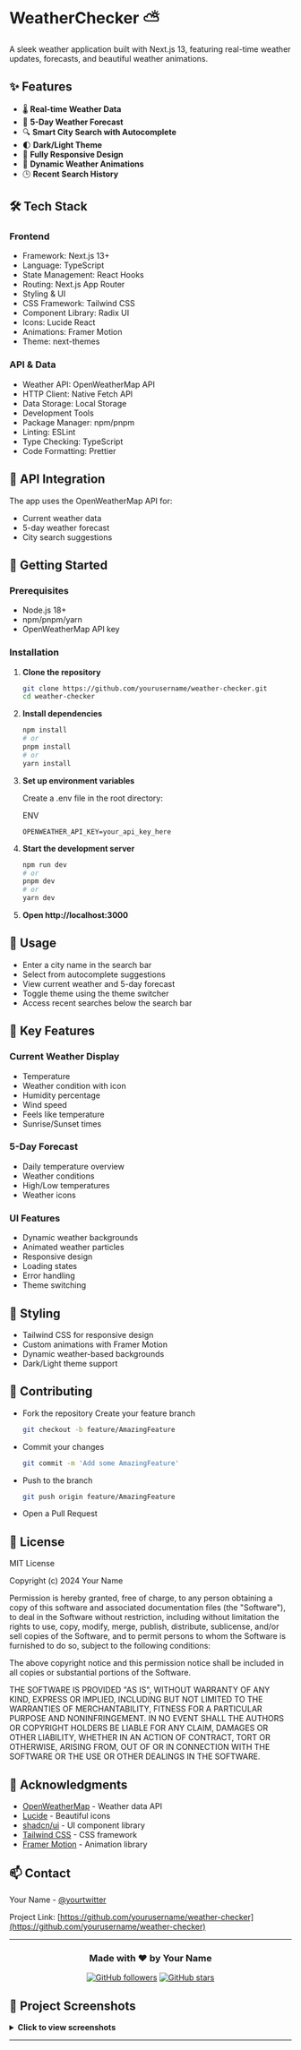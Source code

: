 # WeatherChecker ⛅
A sleek weather application built with Next.js 13, featuring real-time weather updates, forecasts, and beautiful weather animations.

## ✨ Features

- 🌡️ **Real-time Weather Data**
- 📅 **5-Day Weather Forecast**
- 🔍 **Smart City Search with Autocomplete**
- 🌓 **Dark/Light Theme**
- 📱 **Fully Responsive Design**
- 💫 **Dynamic Weather Animations**
- 🕒 **Recent Search History**

## 🛠️ Tech Stack
### Frontend
- Framework: Next.js 13+
- Language: TypeScript
- State Management: React Hooks
- Routing: Next.js App Router
- Styling & UI
- CSS Framework: Tailwind CSS
- Component Library: Radix UI
- Icons: Lucide React
- Animations: Framer Motion
- Theme: next-themes

### API & Data
- Weather API: OpenWeatherMap API
- HTTP Client: Native Fetch API
- Data Storage: Local Storage
- Development Tools
- Package Manager: npm/pnpm
- Linting: ESLint
- Type Checking: TypeScript
- Code Formatting: Prettier

## 🔧 API Integration
The app uses the OpenWeatherMap API for:
- Current weather data
- 5-day weather forecast
- City search suggestions

## 🚀 Getting Started
### Prerequisites

- Node.js 18+ 
- npm/pnpm/yarn
- OpenWeatherMap API key

### Installation

1. **Clone the repository**
   ```bash
   git clone https://github.com/yourusername/weather-checker.git
   cd weather-checker
   ```
2. **Install dependencies**

    ```bash
    npm install
    # or
    pnpm install
    # or
    yarn install
    ```
3. **Set up environment variables**

    Create a .env file in the root directory:

    ENV

    ```console
    OPENWEATHER_API_KEY=your_api_key_here
    ```

4. **Start the development server**
    ```bash
    npm run dev
    # or
    pnpm dev
    # or
    yarn dev
    ```
5. **Open http://localhost:3000**

## 📱 Usage
- Enter a city name in the search bar
- Select from autocomplete suggestions
- View current weather and 5-day forecast
- Toggle theme using the theme switcher
- Access recent searches below the search bar

## 🌟 Key Features
### Current Weather Display
- Temperature
- Weather condition with icon
- Humidity percentage
- Wind speed
- Feels like temperature
- Sunrise/Sunset times

### 5-Day Forecast
- Daily temperature overview
- Weather conditions
- High/Low temperatures
- Weather icons

### UI Features
- Dynamic weather backgrounds
- Animated weather particles
- Responsive design
- Loading states
- Error handling
- Theme switching

## 🎨 Styling
- Tailwind CSS for responsive design
- Custom animations with Framer Motion
- Dynamic weather-based backgrounds
- Dark/Light theme support

## 🤝 Contributing
- Fork the repository
    Create your feature branch
    ```bash
    git checkout -b feature/AmazingFeature
    ```
- Commit your changes
    ```bash
    git commit -m 'Add some AmazingFeature'
    ```
- Push to the branch
    ```bash
    git push origin feature/AmazingFeature
    ```
- Open a Pull Request

## 📜 License

MIT License

Copyright (c) 2024 Your Name

Permission is hereby granted, free of charge, to any person obtaining a copy
of this software and associated documentation files (the "Software"), to deal
in the Software without restriction, including without limitation the rights
to use, copy, modify, merge, publish, distribute, sublicense, and/or sell
copies of the Software, and to permit persons to whom the Software is
furnished to do so, subject to the following conditions:

The above copyright notice and this permission notice shall be included in all
copies or substantial portions of the Software.

THE SOFTWARE IS PROVIDED "AS IS", WITHOUT WARRANTY OF ANY KIND, EXPRESS OR
IMPLIED, INCLUDING BUT NOT LIMITED TO THE WARRANTIES OF MERCHANTABILITY,
FITNESS FOR A PARTICULAR PURPOSE AND NONINFRINGEMENT. IN NO EVENT SHALL THE
AUTHORS OR COPYRIGHT HOLDERS BE LIABLE FOR ANY CLAIM, DAMAGES OR OTHER
LIABILITY, WHETHER IN AN ACTION OF CONTRACT, TORT OR OTHERWISE, ARISING FROM,
OUT OF OR IN CONNECTION WITH THE SOFTWARE OR THE USE OR OTHER DEALINGS IN THE
SOFTWARE.

## 🙏 Acknowledgments

* [OpenWeatherMap](https://openweathermap.org/) - Weather data API
* [Lucide](https://lucide.dev/) - Beautiful icons
* [shadcn/ui](https://ui.shadcn.com/) - UI component library
* [Tailwind CSS](https://tailwindcss.com/) - CSS framework
* [Framer Motion](https://www.framer.com/motion/) - Animation library

## 📫 Contact

Your Name - [@yourtwitter](https://twitter.com/yourtwitter)

Project Link: [https://github.com/yourusername/weather-checker](https://github.com/yourusername/weather-checker)

---

<div align="center">
  <h3>Made with ❤️ by Your Name</h3>
  
  [![GitHub followers](https://img.shields.io/github/followers/yourusername?label=Follow&style=social)](https://github.com/yourusername)
  [![GitHub stars](https://img.shields.io/github/stars/yourusername/weather-checker?style=social)](https://github.com/yourusername/weather-checker)
</div>

## 📸 Project Screenshots

<details>
<summary><strong>Click to view screenshots</strong></summary>

### Desktop View - Light Mode
![Desktop Light](screenshots/desktop-light.png)

### Desktop View - Dark Mode
![Desktop Dark](screenshots/desktop-dark.png)

### Mobile View
![Mobile View](screenshots/mobile.png)

### Weather Details
![Weather Details](screenshots/weather-details.png)

### Search Functionality
![Search Demo](screenshots/search-demo.png)

</details>

---
